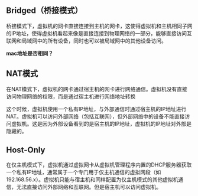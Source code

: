 ## Bridged（桥接模式）

桥接模式下，虚拟机的网卡直接连接到主机的网卡，这使得虚拟机和主机相同子网的IP地址，使得虚拟机看起来像是直接连接到物理网络的一部分，能够直接访问互联网和局域网中的所有设备，同时也可以被局域网中的其他设备访问。

**mac地址是否相同？**

## NAT模式

在NAT模式下，虚拟机的网卡通过宿主机的网卡进行网络通信。虚拟机没有直接访问物理网络的权限，而是通过宿主机进行网络地址转换

这个时候，虚拟机使用一个私有IP地址，与外部通信时通过宿主机的IP地址进行NAT。虚拟机可以访问外部网络（包括互联网），但外部网络中的设备不能直接访问虚拟机。这是因为外部设备看到的是宿主机的IP地址，虚拟机的IP地址对外部是隐藏的。

## Host-Only

在仅主机模式下，虚拟机通过虚拟网卡从虚拟机管理程序内置的DHCP服务器获取一个私有IP地址，通常属于一个专门用于仅主机通信的虚拟网段（如 192.168.56.x）。虚拟机只能与宿主机和同样配置为仅主机模式的其他虚拟机通信，无法直接访问外部网络和互联网。但是宿主机可以访问虚拟机。
